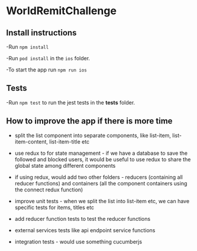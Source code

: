 # WorldRemitChallenge

## Install instructions

-Run `npm install`

-Run `pod install` in the `ios` folder.

-To start the app run `npm run ios`

## Tests

-Run `npm test` to run the jest tests in the **tests** folder.

## How to improve the app if there is more time

- split the list component into separate components, like list-item, list-item-content, list-item-title etc

- use redux to for state management - if we have a database to save the followed and blocked users, it would be useful to use redux to share the global state among different components

- if using redux, would add two other folders - reducers (containing all reducer functions) and containers (all the component containers using the connect redux function)

- improve unit tests - when we split the list into list-item etc, we can have specific tests for items, titles etc

- add reducer function tests to test the reducer functions

- external services tests like api endpoint service functions

- integration tests - would use something cucumberjs
